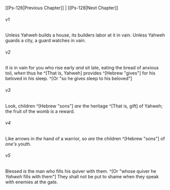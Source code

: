 ﻿---
aliases:
  - Psalms 127
---

[[Ps-126|Previous Chapter]] | [[Ps-128|Next Chapter]]

###### v1
Unless Yahweh builds a house,
its builders labor at it in vain.
Unless Yahweh guards a city,
a guard watches in vain.

###### v2
_It is_ in vain for you who rise early _and_ sit late,
eating the bread of anxious toil,
_when_ thus he ^[That is, Yahweh] provides ^[Hebrew "gives"] for his beloved in _his_ sleep. ^[Or "so he gives sleep to his beloved"]

###### v3
Look, children ^[Hebrew "sons"] _are_ the heritage ^[That is, gift] of Yahweh;
the fruit of the womb _is_ a reward.

###### v4
Like arrows in _the_ hand of a warrior,
so _are_ the children ^[Hebrew "sons"] of _one's_ youth.

###### v5
Blessed _is_ the man who fills his quiver with them. ^[Or "whose quiver he _Yahweh_ fills with them"]
They shall not be put to shame
when they speak with enemies at the gate.